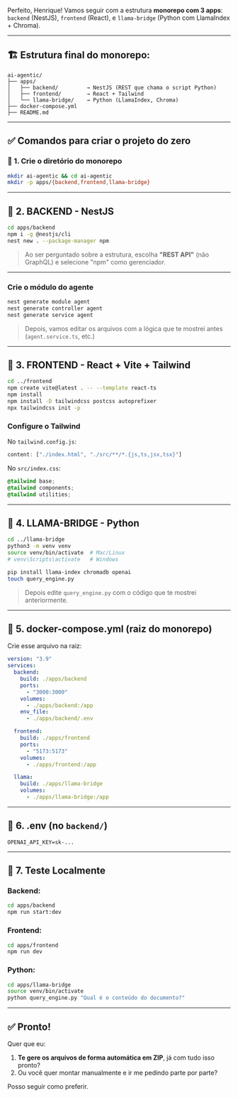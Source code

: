 Perfeito, Henrique! Vamos seguir com a estrutura **monorepo com 3 apps**: `backend` (NestJS), `frontend` (React), e `llama-bridge` (Python com LlamaIndex + Chroma).

---

## 🏗️ Estrutura final do monorepo:

```
ai-agentic/
├── apps/
│   ├── backend/         → NestJS (REST que chama o script Python)
│   ├── frontend/        → React + Tailwind
│   └── llama-bridge/    → Python (LlamaIndex, Chroma)
├── docker-compose.yml
├── README.md
```

---

## ✅ Comandos para criar o projeto do zero

### 📁 1. Crie o diretório do monorepo

```bash
mkdir ai-agentic && cd ai-agentic
mkdir -p apps/{backend,frontend,llama-bridge}
```

---

## 🔧 2. BACKEND - NestJS

```bash
cd apps/backend
npm i -g @nestjs/cli
nest new . --package-manager npm
```

> Ao ser perguntado sobre a estrutura, escolha **"REST API"** (não GraphQL) e selecione "npm" como gerenciador.

---

### Crie o módulo do agente

```bash
nest generate module agent
nest generate controller agent
nest generate service agent
```

> Depois, vamos editar os arquivos com a lógica que te mostrei antes (`agent.service.ts`, etc.)

---

## 🎨 3. FRONTEND - React + Vite + Tailwind

```bash
cd ../frontend
npm create vite@latest . -- --template react-ts
npm install
npm install -D tailwindcss postcss autoprefixer
npx tailwindcss init -p
```

### Configure o Tailwind

No `tailwind.config.js`:

```js
content: ["./index.html", "./src/**/*.{js,ts,jsx,tsx}"]
```

No `src/index.css`:

```css
@tailwind base;
@tailwind components;
@tailwind utilities;
```

---

## 🐍 4. LLAMA-BRIDGE - Python

```bash
cd ../llama-bridge
python3 -m venv venv
source venv/bin/activate  # Mac/Linux
# venv\Scripts\activate   # Windows

pip install llama-index chromadb openai
touch query_engine.py
```

> Depois edite `query_engine.py` com o código que te mostrei anteriormente.

---

## 🐳 5. docker-compose.yml (raiz do monorepo)

Crie esse arquivo na raiz:

```yaml
version: "3.9"
services:
  backend:
    build: ./apps/backend
    ports:
      - "3000:3000"
    volumes:
      - ./apps/backend:/app
    env_file:
      - ./apps/backend/.env

  frontend:
    build: ./apps/frontend
    ports:
      - "5173:5173"
    volumes:
      - ./apps/frontend:/app

  llama:
    build: ./apps/llama-bridge
    volumes:
      - ./apps/llama-bridge:/app
```

---

## 📝 6. .env (no `backend/`)

```env
OPENAI_API_KEY=sk-...
```

---

## 🧪 7. Teste Localmente

### Backend:

```bash
cd apps/backend
npm run start:dev
```

### Frontend:

```bash
cd apps/frontend
npm run dev
```

### Python:

```bash
cd apps/llama-bridge
source venv/bin/activate
python query_engine.py "Qual é o conteúdo do documento?"
```

---

## ✅ Pronto!

Quer que eu:

1. **Te gere os arquivos de forma automática em ZIP**, já com tudo isso pronto?
2. Ou você quer montar manualmente e ir me pedindo parte por parte?

Posso seguir como preferir.
